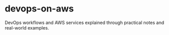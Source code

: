 # devops-on-aws
DevOps workflows and AWS services explained through practical notes and real-world examples.


#
